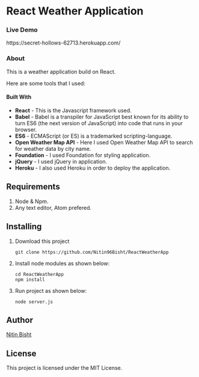 <h1>React Weather Application</h1>

<h3> Live Demo</h3>
https://secret-hollows-62713.herokuapp.com/

<h3>About</h3>

This is a weather application build on React.

Here are some tools that I used:

<h4>Built With</h4>
<ul>
<li><b>React</b> - This is the Javascript framework used.</li>
<li><b>Babel</b> - Babel is a transpiler for JavaScript best known for its ability to turn ES6 (the next version of JavaScript) into code that runs in your browser.</li>
<li><b>ES6</b> - ECMAScript (or ES) is a trademarked scripting-language.</li>
<li><b>Open Weather Map API</b> - Here I used Open Weather Map API to search for weather data by city name.</li>
<li><b>Foundation</b> - I used Foundation for styling application.</li>
<li><b>jQuery</b> - I used jQuery in application.</li>
<li><b>Heroku</b> - I also used Heroku in order to deploy the application.</li>
</ul>

## Requirements
<ol>
<li>Node & Npm.</li>
<li>Any text editor, Atom prefered.</li>
</ol>

## Installing 
<ol>
<li>Download this project</li>

```git clone https://github.com/Nitin96Bisht/ReactWeatherApp```

<li>Install node modules as shown below:</li>


```cd ReactWeatherApp```
<br>
```npm install```

<li>Run project as shown below:</li>

```node server.js```

</ol>

## Author 
<a href="https://github.com/Nitin96Bisht">Nitin Bisht</a>

## License 
This project is licensed under the MIT License.
